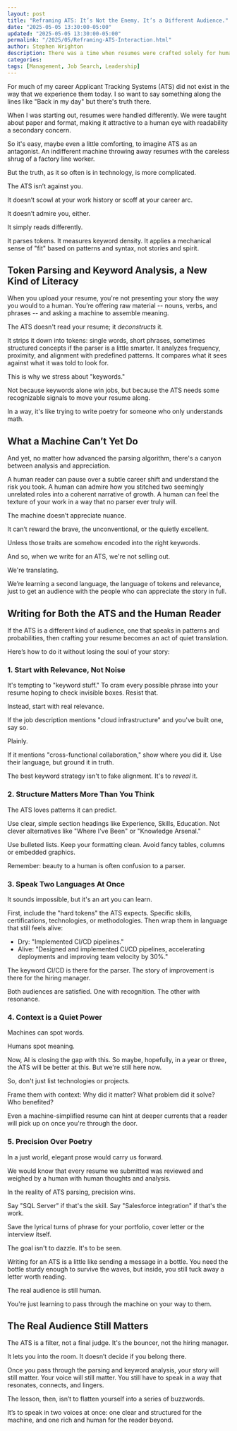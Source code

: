 ```yaml
---
layout: post
title: "Reframing ATS: It’s Not the Enemy. It’s a Different Audience."
date: "2025-05-05 13:30:00-05:00"
updated: "2025-05-05 13:30:00-05:00"
permalink: "/2025/05/Reframing-ATS-Interaction.html"
author: Stephen Wrighton
description: There was a time when resumes were crafted solely for human eyes — when paper weight, typography, and a well-chosen phrase mattered more than algorithms or parsing engines. Today, we write for two audiences: the machine that scans for keywords and patterns, and the human who still craves a story.
categories:
tags: [Management, Job Search, Leadership]
---  
```



For much of my career Applicant Tracking Systems (ATS) did not exist in the way that we experience them today.  I so want to say something along the lines like "Back in my day" but there's truth there. 

When I was starting out, resumes were handled differently. We were taught about paper and format, making it attractive to a human eye with readability a secondary concern. 

So it's easy, maybe even a little comforting, to imagine ATS as an antagonist. An indifferent machine throwing away resumes with the careless shrug of a factory line worker. 

But the truth, as it so often is in technology, is more complicated.

The ATS isn’t against you. 

It doesn’t scowl at your work history or scoff at your career arc. 

It doesn’t admire you, either. 

It simply reads differently. 

It parses tokens. It measures keyword density. It applies a mechanical sense of "fit" based on patterns and syntax, not stories and spirit.

## Token Parsing and Keyword Analysis, a New Kind of Literacy
When you upload your resume, you're not presenting your story the way you would to a human. You’re offering raw material -- nouns, verbs, and phrases -- and asking a machine to assemble meaning.

The ATS doesn't read your resume; it *deconstructs* it.

It strips it down into tokens: single words, short phrases, sometimes structured concepts if the parser is a little smarter. It analyzes frequency, proximity, and alignment with predefined patterns. It compares what it sees against what it was told to look for.

This is why we stress about "keywords." 

Not because keywords alone win jobs, but because the ATS needs some recognizable signals to move your resume along.

In a way, it's like trying to write poetry for someone who only understands math.

## What a Machine Can’t Yet Do
And yet, no matter how advanced the parsing algorithm, there's a canyon between analysis and appreciation.

A human reader can pause over a subtle career shift and understand the risk you took. A human can admire how you stitched two seemingly unrelated roles into a coherent narrative of growth. A human can feel the texture of your work in a way that no parser ever truly will.

The machine doesn’t appreciate nuance. 

It can’t reward the brave, the unconventional, or the quietly excellent. 

Unless those traits are somehow encoded into the right keywords.

And so, when we write for an ATS, we're not selling out.

We're translating.

We’re learning a second language, the language of tokens and relevance, just to get an audience with the people who can appreciate the story in full.

## Writing for Both the ATS and the Human Reader
If the ATS is a different kind of audience, one that speaks in patterns and probabilities, then crafting your resume becomes an act of quiet translation. 

Here’s how to do it without losing the soul of your story:

### 1. Start with Relevance, Not Noise
It's tempting to "keyword stuff." To cram every possible phrase into your resume hoping to check invisible boxes. Resist that.

Instead, start with real relevance.

If the job description mentions "cloud infrastructure" and you've built one, say so. 

Plainly. 

If it mentions "cross-functional collaboration," show where you did it. Use their language, but ground it in truth.

The best keyword strategy isn't to fake alignment. It's to *reveal* it. 

### 2. Structure Matters More Than You Think
The ATS loves patterns it can predict. 

Use clear, simple section headings like Experience, Skills, Education. Not clever alternatives like "Where I've Been" or "Knowledge Arsenal."

Use bulleted lists. Keep your formatting clean. Avoid fancy tables, columns or embedded graphics. 

Remember: beauty to a human is often confusion to a parser. 

### 3. Speak Two Languages At Once
It sounds impossible, but it's an art you can learn. 

First, include the "hard tokens" the ATS expects. Specific skills, certifications, technologies, or methodologies.  Then wrap them in language that still feels alive:

 * Dry: "Implemented CI/CD pipelines."
 * Alive: "Designed and implemented CI/CD pipelines, accelerating deployments and improving team velocity by 30%."

The keyword CI/CD is there for the parser.  The story of improvement is there for the hiring manager.

Both audiences are satisfied. One with recognition. The other with resonance. 

### 4. Context is a Quiet Power
Machines can spot words.

Humans spot meaning. 

Now, AI is closing the gap with this. So maybe, hopefully, in a year or three, the ATS will be better at this.  But we're still here now.

So, don't just list technologies or projects. 

Frame them with context: Why did it matter? What problem did it solve? Who benefited?

Even a machine-simplified resume can hint at deeper currents that a reader will pick up on once you're through the door. 

### 5. Precision Over Poetry
In a just world, elegant prose would carry us forward. 

We would know that every resume we submitted was reviewed and weighed by a human with human thoughts and analysis.

In the reality of ATS parsing, precision wins.

Say "SQL Server" if that's the skill. Say "Salesforce integration" if that's the work.

Save the lyrical turns of phrase for your portfolio, cover letter or the interview itself.

The goal isn't to dazzle. It's to be seen. 

Writing for an ATS is a little like sending a message in a bottle. You need the bottle sturdy enough to survive  the waves, but inside, you still tuck away a letter worth reading.

The real audience is still human.

You're just learning to pass through the machine on your way to them. 

## The Real Audience Still Matters
The ATS is a filter, not a final judge. It's the bouncer, not the hiring manager.

It lets you into the room. It doesn’t decide if you belong there.

Once you pass through the parsing and keyword analysis, your story will still matter. Your voice will still matter. You still have to speak in a way that resonates, connects, and lingers.

The lesson, then, isn’t to flatten yourself into a series of buzzwords.

It’s to speak in two voices at once: one clear and structured for the machine, and one rich and human for the reader beyond.


